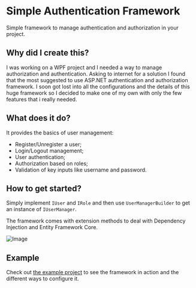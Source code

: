 # Simple Authentication Framework

Simple framework to manage authentication and authorization in your project.

## Why did I create this?

I was working on a WPF project and I needed a way to manage authorization and authentication.
Asking to internet for a solution I found that the most suggested to use ASP.NET authentication and authorization framework.
I soon got lost into all the configurations and the details of this huge framework so I decided to make one of my own with only the few features that i really needed.

## What does it do?

It provides the basics of user management:
- Register/Unregister a user;
- Login/Logout management;
- User authentication;
- Authorization based on roles;
- Validation of key inputs like username and password.

## How to get started?

Simply implement `IUser` and `IRole` and then use `UserManagerBuilder` to get an instance of `IUserManager`.

The framework comes with extension methods to deal with Dependency Injection and Entity Framework Core.

![Image]()

## Example

Check out [the example project](https://github.com/Matt90hz/SimpleAuthenticationFramework) to see the framework in action and the different ways to configure it.